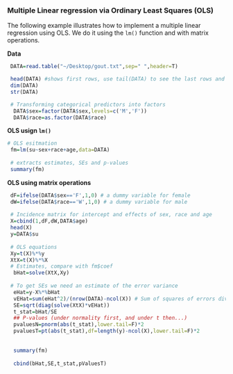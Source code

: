 ### Multiple Linear regression via Ordinary Least Squares (OLS)

The following example illustrates how to implement a multiple linear regression using OLS. We do it using the `lm()` function and with matrix operations.


**Data**
```r
 DATA=read.table("~/Desktop/gout.txt",sep=" ",header=T)

 head(DATA) #shows first rows, use tail(DATA) to see the last rows and fix(DATA) to see data as a table
 dim(DATA)
 str(DATA)

 # Transforming categorical predictors into factors
  DATA$sex=factor(DATA$sex,levels=c('M','F'))
  DATA$race=as.factor(DATA$race) 
 ```
 
 **OLS usign `lm()`**
 ```r
 # OLS esitmation
  fm=lm(su~sex+race+age,data=DATA)
  
  # extracts estimates, SEs and p-values
  summary(fm)
```

**OLS using matrix operations**

```r
 dF=ifelse(DATA$sex=='F',1,0) # a dummy variable for female
 dW=ifelse(DATA$race=='W',1,0) # a dummy variable for male
 
 # Incidence matrix for intercept and effects of sex, race and age
 X=cbind(1,dF,dW,DATA$age) 
 head(X)
 y=DATA$su
 
 # OLS equations
 Xy=t(X)%*%y
 XtX=t(X)%*%X
 # Estimates, compare with fm$coef
  bHat=solve(XtX,Xy)
 
 # To get SEs we need an estimate of the error variance
  eHat=y-X%*%bHat
  vEHat=sum(eHat^2)/(nrow(DATA)-ncol(X)) # Sum of squares of errors divide by n-rank(X)
  SE=sqrt(diag(solve(XtX)*vEHat))
  t_stat=bHat/SE
  ## P-values (under normality first, and under t then...)
  pvaluesN=pnorm(abs(t_stat),lower.tail=F)*2
  pvaluesT=pt(abs(t_stat),df=length(y)-ncol(X),lower.tail=F)*2
  
  
  summary(fm)
  
  cbind(bHat,SE,t_stat,pValuesT)
```
